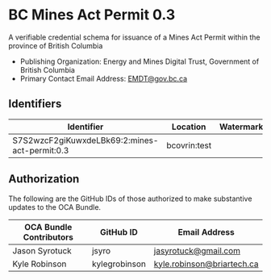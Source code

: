# BC Mines Act Permit 0.3

A verifiable credential schema for issuance of a Mines Act Permit within the province of British Columbia

- Publishing Organization: Energy and Mines Digital Trust, Government of British Columbia
- Primary Contact Email Address: EMDT@gov.bc.ca 

## Identifiers

| Identifier                                    | Location     | Watermark | URL                                                           |
| --------------------------------------------- | ------------ | --------- | ------------------------------------------------------------- |
| S7S2wzcF2giKuwxdeLBk69:2:mines-act-permit:0.3 | bcovrin:test |           | http://test.bcovrin.vonx.io:3707/tx/BCOVRIN_TEST/domain/80097 |

## Authorization

The following are the GitHub IDs of those authorized to make substantive updates to the OCA Bundle.

| OCA Bundle Contributors | GitHub ID  | Email Address            |
| ----------------------- | ---------- | ------------------------ |
| Jason Syrotuck          | jsyro   | jasyrotuck@gmail.com |
| Kyle Robinson           | kylegrobinson     |  kyle.robinson@briartech.ca    |



